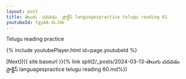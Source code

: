 ```yaml
---
layout: post
title: తెలుగు  చదవడం  ప్రాక్టీస్ languagespractice telugu reading 61
youtubeId: tgyAA-4LJ4k
---
```

 
 
Telugu reading practice
 
 
 
 
 


{% include youtubePlayer.html id=page.youtubeId %}
 
[Next]({{ site.baseurl }}{% link  split2/_posts/2024-03-13-తెలుగు  చదవడం  ప్రాక్టీస్ languagespractice telugu reading 60.md%})
 
